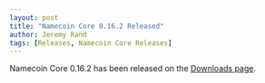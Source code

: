 ```yaml
---
layout: post
title: "Namecoin Core 0.16.2 Released"
author: Jeremy Rand
tags: [Releases, Namecoin Core Releases]
---
```


Namecoin Core 0.16.2 has been released on the [Downloads page]({{site.baseurl}}download/#namecoin-core).
